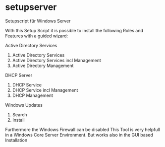 # setupserver


Setupscript für Windows Server

With this Setup Script it is possible to install the following Roles and Features with a guided wizard:

Active Directory Services
1) Active Directory Services
2) Active Directory Services incl Management
3) Active Directory Management

DHCP Server
1) DHCP Service
2) DHCP Service incl Management
3) DHCP Management

Windows Updates
1) Search
2) Install

Furthermore the Windows Firewall can be disabled
This Tool is very helpfull in a Windows Core Server Environment.
But works also in the GUI based Installation